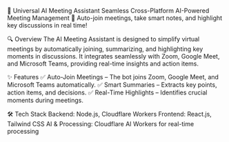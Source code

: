 📌 Universal AI Meeting Assistant
Seamless Cross-Platform AI-Powered Meeting Management
🚀 Auto-join meetings, take smart notes, and highlight key discussions in real time!

🔍 Overview
The AI Meeting Assistant is designed to simplify virtual meetings by automatically joining, summarizing, and highlighting key moments in discussions. It integrates seamlessly with Zoom, Google Meet, and Microsoft Teams, providing real-time insights and action items.

✨ Features
✅ Auto-Join Meetings – The bot joins Zoom, Google Meet, and Microsoft Teams automatically.
✅ Smart Summaries – Extracts key points, action items, and decisions.
✅ Real-Time Highlights – Identifies crucial moments during meetings.

🛠️ Tech Stack
Backend: Node.js, Cloudflare Workers
Frontend: React.js, Tailwind CSS
AI & Processing: Cloudflare AI Workers for real-time processing




